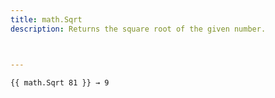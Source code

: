```yaml
---
title: math.Sqrt
description: Returns the square root of the given number.



---
```


```go-html-template
{{ math.Sqrt 81 }} → 9
```
